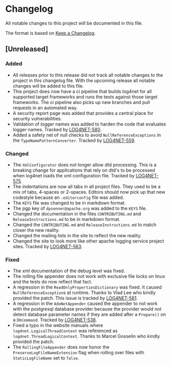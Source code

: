 <!---
 Licensed to the Apache Software Foundation (ASF) under one or more
 contributor license agreements.  See the NOTICE file distributed with
 this work for additional information regarding copyright ownership.
 The ASF licenses this file to You under the Apache License, Version 2.0
 (the "License"); you may not use this file except in compliance with
 the License.  You may obtain a copy of the License at

      http://www.apache.org/licenses/LICENSE-2.0

 Unless required by applicable law or agreed to in writing, software
 distributed under the License is distributed on an "AS IS" BASIS,
 WITHOUT WARRANTIES OR CONDITIONS OF ANY KIND, either express or implied.
 See the License for the specific language governing permissions and
 limitations under the License.
-->
# Changelog

All notable changes to this project will be documented in this file.

The format is based on [Keep a Changelog](https://keepachangelog.com/en/1.0.0/).

## [Unreleased]

### Added

- All releases prior to this release did not track all notable changes to the project in this changelog file. With the upcoming release all notable changes will be added to this file.
- This project does now have a ci pipeline that builds log4net for all supported target frameworks and runs the tests against those target frameworks. The ci pipeline also picks up new branches and pull requests in an automated way.
- A security report page was added that provides a central place for security vulnerabilities.
- Validation of logger names was added to harden the code that evaluates logger names. Tracked by [LOG4NET-580](https://issues.apache.org/jira/browse/LOG4NET-580).
- Added a safety net of null checks to avoid `NullReferenceExceptions` in the `TypeNamePatternConverter`. Tracked by [LOG4NET-559](https://issues.apache.org/jira/browse/LOG4NET-559).

### Changed

- The `XmlConfigurator` does not longer allow dtd processing. This is a breaking change for applications that rely on dtd's to be processed when log4net loads the xml configuration file. Tracked by [LOG4NET-575](https://issues.apache.org/jira/browse/LOG4NET-575).
- The indentations are now all tabs in all project files. They used to be a mix of tabs, 4-spaces or 2-spaces. Editors should now pick up that new codestyle because an `.editorconfig` file was added.
- The `KEYS` file was changed to be in markdown format.
- The pgp key of `dpsenner@apache.org` was added to the `KEYS` file.
- Changed the documentation in the files `CONTRIBUTING.md` and `ReleaseInstructions.md` to be in markdown format.
- Changed the `CONTRIBUTING.md` and `ReleaseInstructions.md` to match closer the new reality.
- Changed the mailing lists in the site to reflect the new reality.
- Changed the site to look more like other apache logging service project sites. Tracked by [LOG4NET-563](https://issues.apache.org/jira/browse/LOG4NET-563).

### Fixed

- The xml documentation of the debug level was fixed.
- The rolling file appender does not work with exclusive file locks on linux and the tests do now reflect that fact.
- A regression in the `ReadOnlyPropertiesDictionary` was fixed. It caused `NullReferenceException`s at runtime. Thanks to Vlad Lee who kindly provided the patch. This issue is tracked by [LOG4NET-581](https://issues.apache.org/jira/browse/LOG4NET-581).
- A regression in the `AdoNetAppender` caused the appender to not work with the postgresql database provider because the provider would not detect database parameter names if they are added after a `Prepare()` on a `DbCommand`. Tracked by [LOG4NET-538](https://issues.apache.org/jira/browse/LOG4NET-538).
- Fixed a typo in the website manuals where `log4net.LogicalThreadContext` was referenced as `log4net.ThreadLogicalContext`. Thanks to Marcel Gosselin who kindly provided the patch.
- The `RollingFileAppender` does now honor the `PreserveLogFileNameExtension` flag when rolling over files with `StaticLogFileName` set to `false`.
